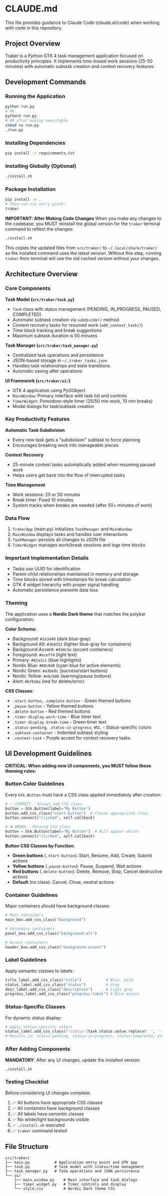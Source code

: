 # CLAUDE.md

This file provides guidance to Claude Code (claude.ai/code) when working with code in this repository.

## Project Overview

Traker is a Python GTK 4 task management application focused on productivity principles. It implements time-boxed work sessions (25-50 minutes) with automatic subtask creation and context recovery features.

## Development Commands

### Running the Application
```bash
python run.py
# OR
python3 run.py
# OR after making executable
chmod +x run.py
./run.py
```

### Installing Dependencies
```bash
pip install -r requirements.txt
```

### Installing Globally (Optional)
```bash
./install.sh
```

### Package Installation
```bash
pip install -e .
# Then run via entry point:
traker
```

**IMPORTANT: After Making Code Changes**
When you make any changes to the codebase, you MUST reinstall the global version for the `traker` terminal command to reflect the changes:
```bash
./install.sh
```
This copies the updated files from `src/traker/` to `~/.local/share/traker/` so the installed command uses the latest version. Without this step, running `traker` from terminal will use the old cached version without your changes.

## Architecture Overview

### Core Components

**Task Model (`src/traker/task.py`)**
- `Task` class with status management (PENDING, IN_PROGRESS, PAUSED, COMPLETED)
- Automatic subtask creation via `subdivide()` method
- Context recovery tasks for resumed work (`add_context_task()`)
- Time block tracking and break suggestions
- Maximum subtask duration is 50 minutes

**Task Manager (`src/traker/task_manager.py`)**
- Centralized task operations and persistence
- JSON-based storage in `~/.traker_tasks.json`
- Handles task relationships and state transitions
- Automatic saving after operations

**UI Framework (`src/traker/ui/`)**
- GTK 4 application using PyGObject
- `MainWindow`: Primary interface with task list and controls
- `TimerWidget`: Pomodoro-style timer (25/50 min work, 10 min breaks)
- Modal dialogs for task/subtask creation

### Key Productivity Features

**Automatic Task Subdivision**
- Every new task gets a "subdivision" subtask to force planning
- Encourages breaking work into manageable pieces

**Context Recovery**
- 25-minute context tasks automatically added when resuming paused work
- Helps users get back into the flow of interrupted tasks

**Time Management**
- Work sessions: 25 or 50 minutes
- Break timer: Fixed 10 minutes
- System tracks when breaks are needed (after 50+ minutes of work)

### Data Flow
1. `TrakerApp` (main.py) initializes `TaskManager` and `MainWindow`
2. `MainWindow` displays tasks and handles user interactions
3. `TaskManager` persists all changes to JSON file
4. `TimerWidget` manages work/break sessions and logs time blocks

### Important Implementation Details

- Tasks use UUID for identification
- Parent-child relationships maintained in memory and storage
- Time blocks stored with timestamps for break calculation
- GTK 4 widget hierarchy with proper signal handling
- Automatic persistence prevents data loss

### Theming

The application uses a **Nordic Dark theme** that matches the polybar configuration:

**Color Scheme:**
- Background: `#2e3440` (dark blue-gray)
- Background Alt: `#3b4252` (lighter blue-gray for containers)
- Background Accent: `#434c5e` (accent containers)
- Foreground: `#eceff4` (light text)
- Primary: `#81a1c1` (blue highlights)
- Nordic Blue: `#88c0d0` (cyan-blue for active elements)
- Nordic Green: `#a3be8c` (success/start buttons)
- Nordic Yellow: `#ebcb8b` (warning/pause buttons)
- Alert: `#bf616a` (red for delete/error)

**CSS Classes:**
- `.start-button`, `.complete-button` - Green themed buttons
- `.pause-button` - Yellow themed buttons  
- `.delete-button` - Red themed buttons
- `.timer-display.work-time` - Blue timer text
- `.timer-display.break-time` - Green timer text
- `.status-pending`, `.status-in-progress`, etc. - Status-specific colors
- `.subtask-container` - Indented subtask styling
- `.context-task` - Purple accent for context recovery tasks

## UI Development Guidelines

**CRITICAL: When adding new UI components, you MUST follow these theming rules:**

### Button Color Guidelines
Every `Gtk.Button` must have a CSS class applied immediately after creation:

```python
# ✅ CORRECT - Always add CSS class
button = Gtk.Button(label="My Button")
button.add_css_class("start-button")  # Choose appropriate class
button.connect("clicked", self.callback)

# ❌ WRONG - Missing CSS class
button = Gtk.Button(label="My Button")  # Will appear white!
button.connect("clicked", self.callback)
```

**Button CSS Classes by Function:**
- **Green buttons** (`.start-button`): Start, Resume, Add, Create, Submit actions
- **Yellow buttons** (`.pause-button`): Pause, Suspend, Wait actions  
- **Red buttons** (`.delete-button`): Delete, Remove, Stop, Cancel destructive actions
- **Default** (no class): Cancel, Close, neutral actions

### Container Guidelines
Major containers should have background classes:
```python
# Main containers
main_box.add_css_class("background")

# Secondary containers  
panel_box.add_css_class("background-alt")

# Accent containers
header_box.add_css_class("background-accent")
```

### Label Guidelines
Apply semantic classes to labels:
```python
title_label.add_css_class("title")           # Blue, bold
status_label.add_css_class("status")         # Gray
desc_label.add_css_class("description")      # Light gray
progress_label.add_css_class("progress-label") # Blue accent
```

### Status-Specific Classes
For dynamic status display:
```python
# Apply status-specific colors
status_label.add_css_class(f"status-{task.status.value.replace('_', '-')}")
# Results in: status-pending, status-in-progress, status-completed, etc.
```

### After Adding Components
**MANDATORY**: After any UI changes, update the installed version:
```bash
./install.sh
```

### Testing Checklist
Before considering UI changes complete:
1. ✅ All buttons have appropriate CSS classes
2. ✅ All containers have background classes  
3. ✅ All labels have semantic classes
4. ✅ No white/light backgrounds visible
5. ✅ `./install.sh` executed
6. ✅ `traker` command tested

## File Structure
```
src/traker/
├── main.py           # Application entry point and GTK app
├── task.py           # Task model with status/time management
├── task_manager.py   # Task operations and JSON persistence
└── ui/
    ├── main_window.py    # Main interface and task dialogs
    ├── timer_widget.py   # Timer controls and display
    └── style.css         # Nordic Dark theme CSS
```